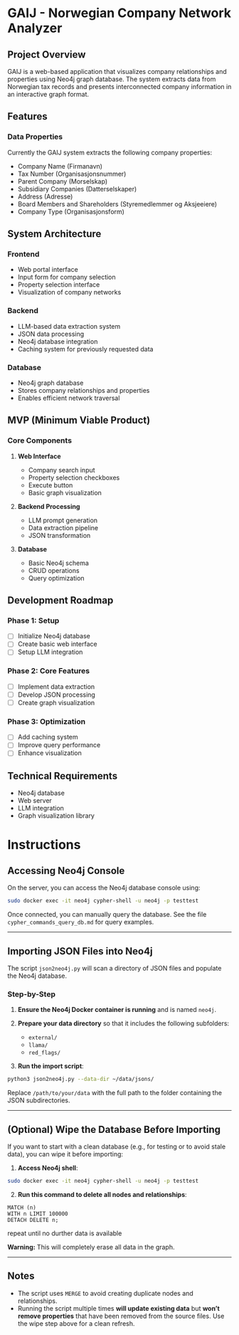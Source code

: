 # GAIJ - Norwegian Company Network Analyzer

## Project Overview
GAIJ is a web-based application that visualizes company relationships and properties using Neo4j graph database. The system extracts data from Norwegian tax records and presents interconnected company information in an interactive graph format.

## Features
### Data Properties
Currently the GAIJ system extracts the following company properties:
- Company Name (Firmanavn)
- Tax Number (Organisasjonsnummer)
- Parent Company (Morselskap)
- Subsidiary Companies (Datterselskaper)
- Address (Adresse)
- Board Members and Shareholders (Styremedlemmer og Aksjeeiere)
- Company Type (Organisasjonsform)

## System Architecture

### Frontend
- Web portal interface
- Input form for company selection
- Property selection interface
- Visualization of company networks

### Backend
- LLM-based data extraction system
- JSON data processing
- Neo4j database integration
- Caching system for previously requested data

### Database
- Neo4j graph database
- Stores company relationships and properties
- Enables efficient network traversal

## MVP (Minimum Viable Product)

### Core Components
1. **Web Interface**
   - Company search input
   - Property selection checkboxes
   - Execute button
   - Basic graph visualization

2. **Backend Processing**
   - LLM prompt generation
   - Data extraction pipeline
   - JSON transformation

3. **Database**
   - Basic Neo4j schema
   - CRUD operations
   - Query optimization

## Development Roadmap

### Phase 1: Setup
- [ ] Initialize Neo4j database
- [ ] Create basic web interface
- [ ] Setup LLM integration

### Phase 2: Core Features
- [ ] Implement data extraction
- [ ] Develop JSON processing
- [ ] Create graph visualization

### Phase 3: Optimization
- [ ] Add caching system
- [ ] Improve query performance
- [ ] Enhance visualization

## Technical Requirements
- Neo4j database
- Web server
- LLM integration
- Graph visualization library



# Instructions

## Accessing Neo4j Console

On the server, you can access the Neo4j database console using:

```bash
sudo docker exec -it neo4j cypher-shell -u neo4j -p testtest
```

Once connected, you can manually query the database. See the file `cypher_commands_query_db.md` for query examples.

---

## Importing JSON Files into Neo4j

The script `json2neo4j.py` will scan a directory of JSON files and populate the Neo4j database.

### Step-by-Step

1. **Ensure the Neo4j Docker container is running** and is named `neo4j`.

2. **Prepare your data directory** so that it includes the following subfolders:
    - `external/`
    - `llama/`
    - `red_flags/`

3. **Run the import script**:

```bash
python3 json2neo4j.py --data-dir ~/data/jsons/
```

Replace `/path/to/your/data` with the full path to the folder containing the JSON subdirectories.

---

## (Optional) Wipe the Database Before Importing

If you want to start with a clean database (e.g., for testing or to avoid stale data), you can wipe it before importing:

1. **Access Neo4j shell**:

```bash
sudo docker exec -it neo4j cypher-shell -u neo4j -p testtest
```

2. **Run this command to delete all nodes and relationships**:

```cypher
MATCH (n)
WITH n LIMIT 100000
DETACH DELETE n;
```
repeat until no durther data is available

**Warning:** This will completely erase all data in the graph.

---

## Notes

- The script uses `MERGE` to avoid creating duplicate nodes and relationships.
- Running the script multiple times **will update existing data** but **won’t remove properties** that have been removed from the source files. Use the wipe step above for a clean refresh.
